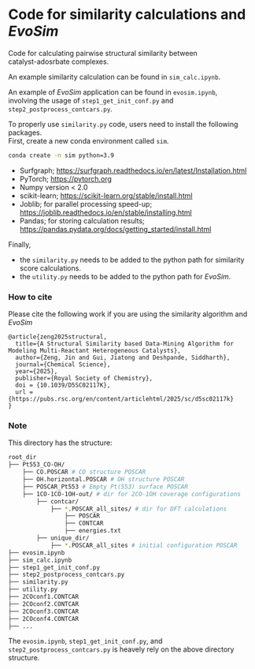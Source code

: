 # Code for similarity calculations and $EvoSim$

Code for calculating pairwise structural similarity between \
catalyst-adosrbate complexes.  

An example similarity calculation can be found in `sim_calc.ipynb`.

An example of $EvoSim$ application can be found in `evosim.ipynb`, \
involving the usage of `step1_get_init_conf.py` and `step2_postprocess_contcars.py`.

To properly use `similarity.py` code, users need to install the following packages.\
First, create a new conda environment called `sim`.
```bash
conda create -n sim python=3.9
```
* Surfgraph; https://surfgraph.readthedocs.io/en/latest/Installation.html
* PyTorch; https://pytorch.org
* Numpy version < 2.0
* scikit-learn; https://scikit-learn.org/stable/install.html
* Joblib; for parallel processing speed-up; https://joblib.readthedocs.io/en/stable/installing.html
* Pandas; for storing calculation results; https://pandas.pydata.org/docs/getting_started/install.html

Finally,
* the `similarity.py` needs to be added to the python path for similarity score calculations.
* the `utility.py` needs to be added to the python path for $EvoSim$.

### How to cite
Please cite the following work if you are using the similarity algorithm and $EvoSim$
```
@article{zeng2025structural,
  title={A Structural Similarity based Data-Mining Algorithm for Modeling Multi-Reactant Heterogeneous Catalysts},
  author={Zeng, Jin and Gui, Jiatong and Deshpande, Siddharth},
  journal={Chemical Science},
  year={2025},
  publisher={Royal Society of Chemistry},
  doi = {10.1039/D5SC02117K},
  url = {https://pubs.rsc.org/en/content/articlehtml/2025/sc/d5sc02117k}
}
```

### Note
This directory has the structure:
```bash
root_dir
├── Pt553_CO-OH/
    ├── CO.POSCAR # CO structure POSCAR
    ├── OH.horizontal.POSCAR # OH structure POSCAR
    ├── POSCAR_Pt553 # Empty Pt(553) surface POSCAR
    ├── 1CO-1CO-1OH-out/ # dir for 2CO-1OH coverage configurations
        ├── contcar/
            ├── *.POSCAR_all_sites/ # dir for DFT calculations
                ├── POSCAR
                ├── CONTCAR
                ├── energies.txt
        ├── unique_dir/
            ├── *.POSCAR_all_sites # initial configuration POSCAR
├── evosim.ipynb
├── sim_calc.ipynb
├── step1_get_init_conf.py
├── step2_postprocess_contcars.py
├── similarity.py
├── utility.py
├── 2COconf1.CONTCAR
├── 2COconf2.CONTCAR
├── 2COconf3.CONTCAR
├── 2COconf4.CONTCAR
├── ...
```

The `evosim.ipynb`, `step1_get_init_conf.py`, and `step2_postprocess_contcars.py` is
heavely rely on the above directory structure.
